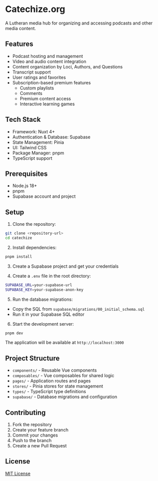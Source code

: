 # Catechize.org

A Lutheran media hub for organizing and accessing podcasts and other media content.

## Features

- Podcast hosting and management
- Video and audio content integration
- Content organization by Loci, Authors, and Questions
- Transcript support
- User ratings and favorites
- Subscription-based premium features
  - Custom playlists
  - Comments
  - Premium content access
  - Interactive learning games

## Tech Stack

- Framework: Nuxt 4+
- Authentication & Database: Supabase
- State Management: Pinia
- UI: Tailwind CSS
- Package Manager: pnpm
- TypeScript support

## Prerequisites

- Node.js 18+
- pnpm
- Supabase account and project

## Setup

1. Clone the repository:
```bash
git clone <repository-url>
cd catechize
```

2. Install dependencies:
```bash
pnpm install
```

3. Create a Supabase project and get your credentials

4. Create a `.env` file in the root directory:
```bash
SUPABASE_URL=your-supabase-url
SUPABASE_KEY=your-supabase-anon-key
```

5. Run the database migrations:
- Copy the SQL from `supabase/migrations/00_initial_schema.sql`
- Run it in your Supabase SQL editor

6. Start the development server:
```bash
pnpm dev
```

The application will be available at `http://localhost:3000`

## Project Structure

- `components/` - Reusable Vue components
- `composables/` - Vue composables for shared logic
- `pages/` - Application routes and pages
- `stores/` - Pinia stores for state management
- `types/` - TypeScript type definitions
- `supabase/` - Database migrations and configuration

## Contributing

1. Fork the repository
2. Create your feature branch
3. Commit your changes
4. Push to the branch
5. Create a new Pull Request

## License

[MIT License](LICENSE)
